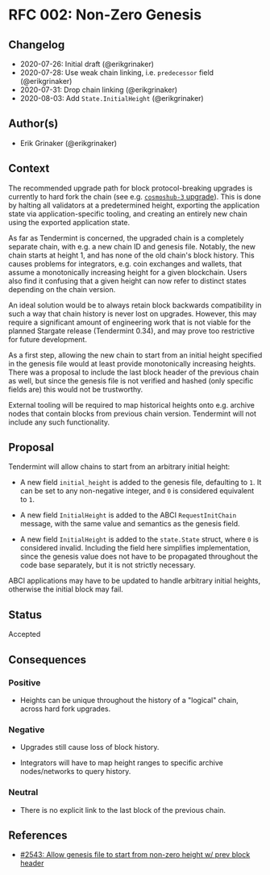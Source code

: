 # RFC 002: Non-Zero Genesis

## Changelog

- 2020-07-26: Initial draft (@erikgrinaker)
- 2020-07-28: Use weak chain linking, i.e. `predecessor` field (@erikgrinaker)
- 2020-07-31: Drop chain linking (@erikgrinaker)
- 2020-08-03: Add `State.InitialHeight` (@erikgrinaker)

## Author(s)

- Erik Grinaker (@erikgrinaker)

## Context

The recommended upgrade path for block protocol-breaking upgrades is currently to hard fork the
chain (see e.g. [`cosmoshub-3` upgrade](https://blog.cosmos.network/cosmos-hub-3-upgrade-announcement-39c9da941aee)).
This is done by halting all validators at a predetermined height, exporting the application
state via application-specific tooling, and creating an entirely new chain using the exported
application state.

As far as Tendermint is concerned, the upgraded chain is a completely separate chain, with e.g.
a new chain ID and genesis file. Notably, the new chain starts at height 1, and has none of the
old chain's block history. This causes problems for integrators, e.g. coin exchanges and
wallets, that assume a monotonically increasing height for a given blockchain. Users also find
it confusing that a given height can now refer to distinct states depending on the chain
version.

An ideal solution would be to always retain block backwards compatibility in such a way that chain
history is never lost on upgrades. However, this may require a significant amount of engineering
work that is not viable for the planned Stargate release (Tendermint 0.34), and may prove too
restrictive for future development.

As a first step, allowing the new chain to start from an initial height specified in the genesis
file would at least provide monotonically increasing heights. There was a proposal to include the
last block header of the previous chain as well, but since the genesis file is not verified and
hashed (only specific fields are) this would not be trustworthy.

External tooling will be required to map historical heights onto e.g. archive nodes that contain
blocks from previous chain version. Tendermint will not include any such functionality.

## Proposal

Tendermint will allow chains to start from an arbitrary initial height:

- A new field `initial_height` is added to the genesis file, defaulting to `1`. It can be set to any
non-negative integer, and `0` is considered equivalent to `1`.

- A new field `InitialHeight` is added to the ABCI `RequestInitChain` message, with the same value
and semantics as the genesis field.

- A new field `InitialHeight` is added to the `state.State` struct, where `0` is considered invalid.
  Including the field here simplifies implementation, since the genesis value does not have to be
  propagated throughout the code base separately, but it is not strictly necessary.

ABCI applications may have to be updated to handle arbitrary initial heights, otherwise the initial
block may fail.

## Status

Accepted

## Consequences

### Positive

- Heights can be unique throughout the history of a "logical" chain, across hard fork upgrades.

### Negative

- Upgrades still cause loss of block history.

- Integrators will have to map height ranges to specific archive nodes/networks to query history.

### Neutral

- There is no explicit link to the last block of the previous chain.

## References

- [#2543: Allow genesis file to start from non-zero height w/ prev block header](https://github.com/tendermint/tendermint/issues/2543)
